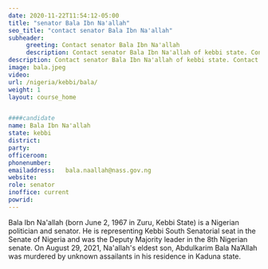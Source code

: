 ```yaml
---
date: 2020-11-22T11:54:12-05:00
title: "senator Bala Ibn Na'allah"
seo_title: "contact senator Bala Ibn Na'allah"
subheader:
     greeting: Contact senator Bala Ibn Na'allah 
     description: Contact senator Bala Ibn Na'allah of kebbi state. Contact information for senator Bala Ibn Na'allah includes email address, phone number, and mailing address.
description: Contact senator Bala Ibn Na'allah of kebbi state. Contact information for senator Bala Ibn Na'allah includes email address, phone number, and mailing address.
image: bala.jpeg
video: 
url: /nigeria/kebbi/bala/
weight: 1
layout: course_home


####candidate
name: Bala Ibn Na'allah
state: kebbi
district: 
party:	
officeroom:	
phonenumber:
emailaddress:	bala.naallah@nass.gov.ng
website:	
role: senator
inoffice: current
powrid: 
---
```


Bala Ibn Na'allah (born June 2, 1967 in Zuru, Kebbi State) is a Nigerian politician and senator. He is representing Kebbi South Senatorial seat in the Senate of Nigeria and was the Deputy Majority leader in the 8th Nigerian senate. On August 29, 2021, Na'allah's eldest son, Abdulkarim Bala Na’Allah was murdered by unknown assailants in his residence in Kaduna state.
